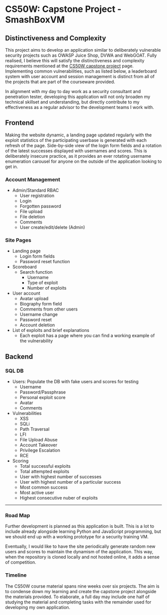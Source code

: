 # CS50W: Capstone Project - SmashBoxVM

## Distinctiveness and Complexity

This project aims to develop an application similar to deliberately vulnerable security projects such as OWASP Juice Shop, DVWA and WebGOAT. Fully realised, I believe this will satisfy the distinctiveness and complexity requirements mentioned at the [CS50W capstone project](https://cs50.harvard.edu/web/2020/projects/final/capstone/) page. Implementing common vulnerabilities, such as listed below, a leaderboard system with user account and session management is distinct from all of the projects that are part of the courseware provided.

In alignment with my day to day work as a security consultant and penetration tester, developing this application will not only broaden my technical skillset and understanding, but directly contribute to my effectiveness as a regular advisor to the development teams I work with.

## Frontend

Making the website dynamic, a landing page updated regularly with the exploit statistics of the participating userbase is generated with each refresh of the page. Side-by-side view of the login form fields and a rotation of the latest successes displayed with usernames and scores. This is deliberately insecure practice, as it provides an ever rotating username enumeration carousel for anyone on the outside of the application looking to get in.

### Account Management

- Admin/Standard RBAC
  - User registration
  - Login
  - Forgotten password
  - File upload
  - File deletion
  - Comments
  - User create/edit/delete (Admin)

### Site Pages

- Landing page
  - Login form fields
  - Password reset function
- Scoreboard
  - Search function
    - Username
    - Type of exploit
    - Number of exploits
- User account
  - Avatar upload
  - Biography form field
  - Comments from other users
  - Username change
  - Password reset
  - Account deletion
- List of exploits and brief explanations
  - Each exploit has a page where you can find a working example of the vulnerability

## Backend

### SQL DB

- Users: Populate the DB with fake users and scores for testing
  - Username
  - Password/Passphrase
  - Personal exploit score
  - Avatar
  - Comments
- Vulnerabilities
  - XSS
  - SQLi
  - Path Traversal
  - LFI
  - File Upload Abuse
  - Account Takeover
  - Privilege Escalation
  - RCE
- Scoring
  - Total successful exploits
  - Total attempted exploits
  - User with highest number of successes
  - User with highest number of a particular success
  - Most common success
  - Most active user
  - Highest consecutive nuber of exploits

---

### Road Map

Further development is planned as this application is built. This is a lot to include already alongside learning Python and JavaScript programming, but we should end up with a working prototype for a security training VM.

Eventually, I would like to have the site periodically generate random new users and scores to maintain the dynamism of the application. This way, when the repository is cloned locally and not hosted online, it adds a sense of competition.

### Timeline

The CS50W course material spans nine weeks over six projects. The aim is to condense down my learning and create the capstone project alongside the materials provided. To elaborate, a full day may include one half of studying the material and completing tasks with the remainder used for developing my own application.

